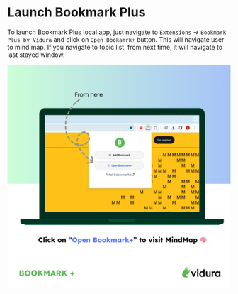 # Launch Bookmark Plus
To launch Bookmark Plus local app, just navigate to `Extensions` -> `Bookmark Plus by Vidura` and click on `Open Bookamrk+` button.
This will navigate user to mind map. If you navigate to topic list, from next time, it will navigate to last stayed window.


![Alt text](./launch-bplus.png)